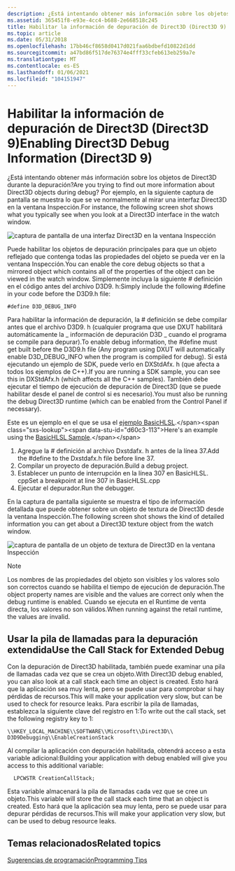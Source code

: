 ```yaml
---
description: ¿Está intentando obtener más información sobre los objetos de Direct3D durante la depuración? Por ejemplo, en la siguiente captura de pantalla se muestra lo que se ve normalmente al mirar una interfaz Direct3D en la ventana Inspección.
ms.assetid: 365451f8-e93e-4cc4-b688-2e668518c245
title: Habilitar la información de depuración de Direct3D (Direct3D 9)
ms.topic: article
ms.date: 05/31/2018
ms.openlocfilehash: 17bb46cf8658d0417d021faa6bdbefd10822d1dd
ms.sourcegitcommit: a47bd86f517de76374e4fff33cfeb613eb259a7e
ms.translationtype: MT
ms.contentlocale: es-ES
ms.lasthandoff: 01/06/2021
ms.locfileid: "104151947"
---
```

# <a name="enabling-direct3d-debug-information-direct3d-9"></a><span data-ttu-id="d60c3-104">Habilitar la información de depuración de Direct3D (Direct3D 9)</span><span class="sxs-lookup"><span data-stu-id="d60c3-104">Enabling Direct3D Debug Information (Direct3D 9)</span></span>

<span data-ttu-id="d60c3-105">¿Está intentando obtener más información sobre los objetos de Direct3D durante la depuración?</span><span class="sxs-lookup"><span data-stu-id="d60c3-105">Are you trying to find out more information about Direct3D objects during debug?</span></span> <span data-ttu-id="d60c3-106">Por ejemplo, en la siguiente captura de pantalla se muestra lo que se ve normalmente al mirar una interfaz Direct3D en la ventana Inspección.</span><span class="sxs-lookup"><span data-stu-id="d60c3-106">For instance, the following screen shot shows what you typically see when you look at a Direct3D interface in the watch window.</span></span>

![captura de pantalla de una interfaz Direct3D en la ventana Inspección](images/d3d-debug-info1.png)

<span data-ttu-id="d60c3-108">Puede habilitar los objetos de depuración principales para que un objeto reflejado que contenga todas las propiedades del objeto se pueda ver en la ventana Inspección.</span><span class="sxs-lookup"><span data-stu-id="d60c3-108">You can enable the core debug objects so that a mirrored object which contains all of the properties of the object can be viewed in the watch window.</span></span> <span data-ttu-id="d60c3-109">Simplemente incluya la siguiente \# definición en el código antes del archivo D3D9. h:</span><span class="sxs-lookup"><span data-stu-id="d60c3-109">Simply include the following \#define in your code before the D3D9.h file:</span></span>


```
#define D3D_DEBUG_INFO
```



<span data-ttu-id="d60c3-110">Para habilitar la información de depuración, la \# definición se debe compilar antes que el archivo D3D9. h (cualquier programa que use DXUT habilitará automáticamente la \_ información de depuración D3D \_ cuando el programa se compile para depurar).</span><span class="sxs-lookup"><span data-stu-id="d60c3-110">To enable debug information, the \#define must get built before the D3D9.h file (Any program using DXUT will automatically enable D3D\_DEBUG\_INFO when the program is compiled for debug).</span></span> <span data-ttu-id="d60c3-111">Si está ejecutando un ejemplo de SDK, puede verlo en DXStdAfx. h (que afecta a todos los ejemplos de C++).</span><span class="sxs-lookup"><span data-stu-id="d60c3-111">If you are running a SDK sample, you can see this in DXStdAfx.h (which affects all the C++ samples).</span></span> <span data-ttu-id="d60c3-112">También debe ejecutar el tiempo de ejecución de depuración de Direct3D (que se puede habilitar desde el panel de control si es necesario).</span><span class="sxs-lookup"><span data-stu-id="d60c3-112">You must also be running the debug Direct3D runtime (which can be enabled from the Control Panel if necessary).</span></span>

<span data-ttu-id="d60c3-113">Este es un ejemplo en el que se usa el [ejemplo BasicHLSL](https://msdn.microsoft.com/library/Ee416223(v=VS.85).aspx).</span><span class="sxs-lookup"><span data-stu-id="d60c3-113">Here's an example using the [BasicHLSL Sample](https://msdn.microsoft.com/library/Ee416223(v=VS.85).aspx).</span></span>

1.  <span data-ttu-id="d60c3-114">Agregue la \# definición al archivo Dxstdafx. h antes de la línea 37.</span><span class="sxs-lookup"><span data-stu-id="d60c3-114">Add the \#define to the Dxstdafx.h file before line 37.</span></span>
2.  <span data-ttu-id="d60c3-115">Compilar un proyecto de depuración.</span><span class="sxs-lookup"><span data-stu-id="d60c3-115">Build a debug project.</span></span>
3.  <span data-ttu-id="d60c3-116">Establecer un punto de interrupción en la línea 307 en BasicHLSL. cpp</span><span class="sxs-lookup"><span data-stu-id="d60c3-116">Set a breakpoint at line 307 in BasicHLSL.cpp</span></span>
4.  <span data-ttu-id="d60c3-117">Ejecutar el depurador.</span><span class="sxs-lookup"><span data-stu-id="d60c3-117">Run the debugger.</span></span>

<span data-ttu-id="d60c3-118">En la captura de pantalla siguiente se muestra el tipo de información detallada que puede obtener sobre un objeto de textura de Direct3D desde la ventana Inspección.</span><span class="sxs-lookup"><span data-stu-id="d60c3-118">The following screen shot shows the kind of detailed information you can get about a Direct3D texture object from the watch window.</span></span>

![captura de pantalla de un objeto de textura de Direct3D en la ventana Inspección](images/d3d-debug-info2.png)

> [!Note]
>
> <span data-ttu-id="d60c3-120">Los nombres de las propiedades del objeto son visibles y los valores solo son correctos cuando se habilita el tiempo de ejecución de depuración.</span><span class="sxs-lookup"><span data-stu-id="d60c3-120">The object property names are visible and the values are correct only when the debug runtime is enabled.</span></span> <span data-ttu-id="d60c3-121">Cuando se ejecuta en el Runtime de venta directa, los valores no son válidos.</span><span class="sxs-lookup"><span data-stu-id="d60c3-121">When running against the retail runtime, the values are invalid.</span></span>

 

## <a name="use-the-call-stack-for-extended-debug"></a><span data-ttu-id="d60c3-122">Usar la pila de llamadas para la depuración extendida</span><span class="sxs-lookup"><span data-stu-id="d60c3-122">Use the Call Stack for Extended Debug</span></span>

<span data-ttu-id="d60c3-123">Con la depuración de Direct3D habilitada, también puede examinar una pila de llamadas cada vez que se crea un objeto.</span><span class="sxs-lookup"><span data-stu-id="d60c3-123">With Direct3D debug enabled, you can also look at a call stack each time an object is created.</span></span> <span data-ttu-id="d60c3-124">Esto hará que la aplicación sea muy lenta, pero se puede usar para comprobar si hay pérdidas de recursos.</span><span class="sxs-lookup"><span data-stu-id="d60c3-124">This will make your application very slow, but can be used to check for resource leaks.</span></span> <span data-ttu-id="d60c3-125">Para escribir la pila de llamadas, establezca la siguiente clave del registro en 1:</span><span class="sxs-lookup"><span data-stu-id="d60c3-125">To write out the call stack, set the following registry key to 1:</span></span>


```
\\HKEY_LOCAL_MACHINE\\SOFTWARE\\Microsoft\\Direct3D\\
D3D9Debugging\\EnableCreationStack
```



<span data-ttu-id="d60c3-126">Al compilar la aplicación con depuración habilitada, obtendrá acceso a esta variable adicional:</span><span class="sxs-lookup"><span data-stu-id="d60c3-126">Building your application with debug enabled will give you access to this additional variable:</span></span>


```
  LPCWSTR CreationCallStack;
```



<span data-ttu-id="d60c3-127">Esta variable almacenará la pila de llamadas cada vez que se cree un objeto.</span><span class="sxs-lookup"><span data-stu-id="d60c3-127">This variable will store the call stack each time that an object is created.</span></span> <span data-ttu-id="d60c3-128">Esto hará que la aplicación sea muy lenta, pero se puede usar para depurar pérdidas de recursos.</span><span class="sxs-lookup"><span data-stu-id="d60c3-128">This will make your application very slow, but can be used to debug resource leaks.</span></span>

## <a name="related-topics"></a><span data-ttu-id="d60c3-129">Temas relacionados</span><span class="sxs-lookup"><span data-stu-id="d60c3-129">Related topics</span></span>

<dl> <dt>

[<span data-ttu-id="d60c3-130">Sugerencias de programación</span><span class="sxs-lookup"><span data-stu-id="d60c3-130">Programming Tips</span></span>](programming-tips.md)
</dt> </dl>

 

 



